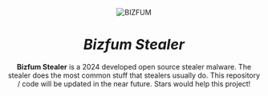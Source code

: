 <p align="center">
  <img src="https://github.com/user-attachments/assets/a9c78382-5178-4510-9dc3-f005926164da" alt="BIZFUM">
</p>

<h1 align="center"><i>Bizfum Stealer</i></h1>

<p align="center">
  <strong>Bizfum Stealer</strong> is a 2024 developed open source stealer malware. The stealer does the most common stuff that stealers usually do. This repository / code will be updated in the near future. Stars would help this project!
</p>
